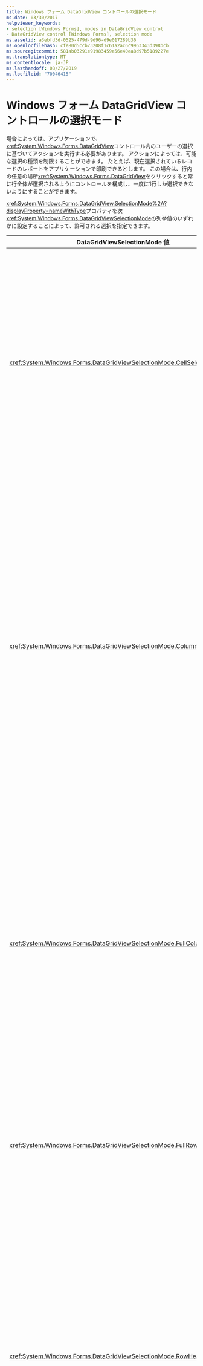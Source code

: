 ```yaml
---
title: Windows フォーム DataGridView コントロールの選択モード
ms.date: 03/30/2017
helpviewer_keywords:
- selection [Windows Forms], modes in DataGridView control
- DataGridView control [Windows Forms], selection mode
ms.assetid: a3ebfd3d-0525-479d-9d96-d9e017289b36
ms.openlocfilehash: cfe80d5ccb73208f1c61a2ac6c9963343d398bcb
ms.sourcegitcommit: 581ab03291e91983459e56e40ea8d97b5189227e
ms.translationtype: MT
ms.contentlocale: ja-JP
ms.lasthandoff: 08/27/2019
ms.locfileid: "70046415"
---
```

# <a name="selection-modes-in-the-windows-forms-datagridview-control"></a>Windows フォーム DataGridView コントロールの選択モード

場合によっては、アプリケーションで、 <xref:System.Windows.Forms.DataGridView>コントロール内のユーザーの選択に基づいてアクションを実行する必要があります。 アクションによっては、可能な選択の種類を制限することができます。 たとえば、現在選択されているレコードのレポートをアプリケーションで印刷できるとします。 この場合は、行内の任意の場所<xref:System.Windows.Forms.DataGridView>をクリックすると常に行全体が選択されるようにコントロールを構成し、一度に1行しか選択できないようにすることができます。

<xref:System.Windows.Forms.DataGridView.SelectionMode%2A?displayProperty=nameWithType>プロパティを次<xref:System.Windows.Forms.DataGridViewSelectionMode>の列挙値のいずれかに設定することによって、許可される選択を指定できます。

|DataGridViewSelectionMode 値|説明|
|-------------------------------------|-----------------|
|<xref:System.Windows.Forms.DataGridViewSelectionMode.CellSelect>|セルをクリックすると、そのセルが選択されます。 行と列のヘッダーを選択に使用することはできません。|
|<xref:System.Windows.Forms.DataGridViewSelectionMode.ColumnHeaderSelect>|セルをクリックすると、そのセルが選択されます。 列ヘッダーをクリックすると、列全体が選択されます。 列ヘッダーを並べ替えに使用することはできません。|
|<xref:System.Windows.Forms.DataGridViewSelectionMode.FullColumnSelect>|セルまたは列ヘッダーをクリックすると、列全体が選択されます。 列ヘッダーを並べ替えに使用することはできません。|
|<xref:System.Windows.Forms.DataGridViewSelectionMode.FullRowSelect>|セルまたは行ヘッダーをクリックすると、行全体が選択されます。|
|<xref:System.Windows.Forms.DataGridViewSelectionMode.RowHeaderSelect>|既定の選択モード。 セルをクリックすると、そのセルが選択されます。 行ヘッダーをクリックすると、行全体が選択されます。|

> [!NOTE]
> 実行時に選択モードを変更すると、現在の選択範囲が自動的にクリアされます。

既定では、複数の行、列、またはセルを選択してマウスでドラッグしたり、CTRL キーまたは SHIFT キーを押しながら選択範囲を拡張または変更したり、左上のヘッダーセルをクリックしてコントロール内のすべてのセルを選択したりすることができます。 この動作を回避するには<xref:System.Windows.Forms.DataGridView.MultiSelect%2A> 、プロパティ`false`をに設定します。

モード<xref:System.Windows.Forms.DataGridViewSelectionMode.FullRowSelect> と<xref:System.Windows.Forms.DataGridViewSelectionMode.RowHeaderSelect>モードでは、ユーザーが行を選択して del キーを押すことにより、行を削除できます。 ユーザーが行を削除できるのは、現在のセルが編集モード<xref:System.Windows.Forms.DataGridView.AllowUserToDeleteRows%2A>ではなく、プロパティがに`true`設定されていて、基になるデータソースがユーザーによる行の削除をサポートしている場合のみです。 これらの設定では、プログラムによる行の削除が妨げられないことに注意してください。

## <a name="programmatic-selection"></a>プログラムによる選択

現在の選択モードでは、ユーザーが選択するだけでなく、プログラムによる選択の動作が制限されます。 コントロールに存在するセル、行、または`Selected`列のプロパティを設定することにより、現在の選択項目をプログラムで変更できます。 <xref:System.Windows.Forms.DataGridView> 選択モードに応じて、 <xref:System.Windows.Forms.DataGridView.SelectAll%2A>メソッドを使用してコントロール内のすべてのセルを選択することもできます。 選択範囲をクリアするには<xref:System.Windows.Forms.DataGridView.ClearSelection%2A> 、メソッドを使用します。

プロパティがに`true`設定されている場合は<xref:System.Windows.Forms.DataGridView> 、要素の`Selected`プロパティを変更することによって、要素を追加したり、選択から削除したりできます。 <xref:System.Windows.Forms.DataGridView.MultiSelect%2A> それ以外の場合`Selected` 、1 `true`つの要素に対してプロパティをに設定すると、その他の要素が自動的に選択から削除されます。

<xref:System.Windows.Forms.DataGridView.CurrentCell%2A>プロパティの値を変更しても、現在の選択内容は変更されないことに注意してください。

現在選択されているセル、行、または列のコレクションを取得<xref:System.Windows.Forms.DataGridView.SelectedCells%2A>する<xref:System.Windows.Forms.DataGridView.SelectedRows%2A>には<xref:System.Windows.Forms.DataGridView.SelectedColumns%2A> 、 <xref:System.Windows.Forms.DataGridView>コントロールの、、の各プロパティを使用します。 コントロールのすべてのセルが選択されている場合、これらのプロパティへのアクセスは非効率的です。 この場合、パフォーマンスが低下しないようにする<xref:System.Windows.Forms.DataGridView.AreAllCellsSelected%2A>には、最初にメソッドを使用します。 また、選択したセル、行、または列の数を決定するために、これらのコレクションにアクセスするのは効率的ではありません。 代わりに、、 <xref:System.Windows.Forms.DataGridViewRowCollection.GetRowCount%2A>、または<xref:System.Windows.Forms.DataGridView.GetCellCount%2A>のいずれか<xref:System.Windows.Forms.DataGridViewColumnCollection.GetColumnCount%2A>のメソッドを使用し<xref:System.Windows.Forms.DataGridViewElementStates.Selected>て、値を渡す必要があります。

> [!TIP]
> 選択したセルのプログラムによる使用方法を示すコード例に<xref:System.Windows.Forms.DataGridView>ついては、「クラスの概要」を参照してください。

## <a name="see-also"></a>関連項目

- <xref:System.Windows.Forms.DataGridView>
- <xref:System.Windows.Forms.DataGridView.MultiSelect%2A>
- <xref:System.Windows.Forms.DataGridView.SelectionMode%2A>
- <xref:System.Windows.Forms.DataGridViewSelectionMode>
- [Windows フォーム DataGridView コントロールでの選択およびクリップボードの使用](selection-and-clipboard-use-with-the-windows-forms-datagridview-control.md)
- [方法: Windows フォーム DataGridView コントロールの選択モードを設定する](how-to-set-the-selection-mode-of-the-windows-forms-datagridview-control.md)

